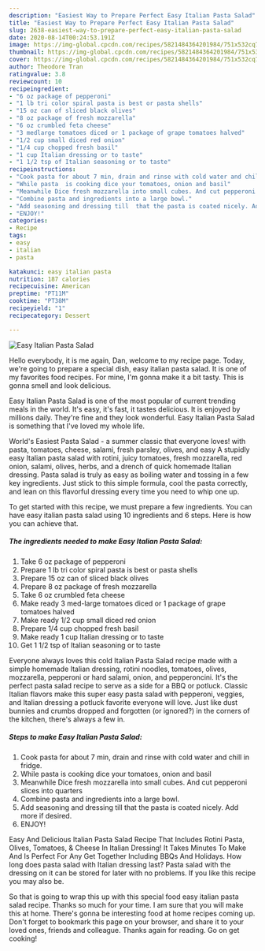 ```yaml
---
description: "Easiest Way to Prepare Perfect Easy Italian Pasta Salad"
title: "Easiest Way to Prepare Perfect Easy Italian Pasta Salad"
slug: 2638-easiest-way-to-prepare-perfect-easy-italian-pasta-salad
date: 2020-08-14T00:24:53.191Z
image: https://img-global.cpcdn.com/recipes/5821484364201984/751x532cq70/easy-italian-pasta-salad-recipe-main-photo.jpg
thumbnail: https://img-global.cpcdn.com/recipes/5821484364201984/751x532cq70/easy-italian-pasta-salad-recipe-main-photo.jpg
cover: https://img-global.cpcdn.com/recipes/5821484364201984/751x532cq70/easy-italian-pasta-salad-recipe-main-photo.jpg
author: Theodore Tran
ratingvalue: 3.8
reviewcount: 10
recipeingredient:
- "6 oz package of pepperoni"
- "1 lb tri color spiral pasta is best or pasta shells"
- "15 oz can of sliced black olives"
- "8 oz package of fresh mozzarella"
- "6 oz crumbled feta cheese"
- "3 medlarge tomatoes diced or 1 package of grape tomatoes halved"
- "1/2 cup small diced red onion"
- "1/4 cup chopped fresh basil"
- "1 cup Italian dressing or to taste"
- "1 1/2 tsp of Italian seasoning or to taste"
recipeinstructions:
- "Cook pasta for about 7 min, drain and rinse with cold water and chill in fridge."
- "While pasta  is cooking dice your tomatoes, onion and basil"
- "Meanwhile Dice fresh mozzarella into small cubes. And cut pepperoni slices into quarters"
- "Combine pasta and ingredients into a large bowl."
- "Add seasoning and dressing till  that the pasta is coated nicely. Add more if desired."
- "ENJOY!"
categories:
- Recipe
tags:
- easy
- italian
- pasta

katakunci: easy italian pasta 
nutrition: 187 calories
recipecuisine: American
preptime: "PT11M"
cooktime: "PT38M"
recipeyield: "1"
recipecategory: Dessert

---
```



![Easy Italian Pasta Salad](https://img-global.cpcdn.com/recipes/5821484364201984/751x532cq70/easy-italian-pasta-salad-recipe-main-photo.jpg)

Hello everybody, it is me again, Dan, welcome to my recipe page. Today, we're going to prepare a special dish, easy italian pasta salad. It is one of my favorites food recipes. For mine, I'm gonna make it a bit tasty. This is gonna smell and look delicious.

Easy Italian Pasta Salad is one of the most popular of current trending meals in the world. It's easy, it's fast, it tastes delicious. It is enjoyed by millions daily. They're fine and they look wonderful. Easy Italian Pasta Salad is something that I've loved my whole life.

World&#39;s Easiest Pasta Salad - a summer classic that everyone loves! with pasta, tomatoes, cheese, salami, fresh parsley, olives, and easy A stupidly easy Italian pasta salad with rotini, juicy tomatoes, fresh mozzarella, red onion, salami, olives, herbs, and a drench of quick homemade Italian dressing. Pasta salad is truly as easy as boiling water and tossing in a few key ingredients. Just stick to this simple formula, cool the pasta correctly, and lean on this flavorful dressing every time you need to whip one up.


To get started with this recipe, we must prepare a few ingredients. You can have easy italian pasta salad using 10 ingredients and 6 steps. Here is how you can achieve that.

<!--inarticleads1-->

##### The ingredients needed to make Easy Italian Pasta Salad:

1. Take 6 oz package of pepperoni
1. Prepare 1 lb tri color spiral pasta is best or pasta shells
1. Prepare 15 oz can of sliced black olives
1. Prepare 8 oz package of fresh mozzarella
1. Take 6 oz crumbled feta cheese
1. Make ready 3 med-large tomatoes diced or 1 package of grape tomatoes halved
1. Make ready 1/2 cup small diced red onion
1. Prepare 1/4 cup chopped fresh basil
1. Make ready 1 cup Italian dressing or to taste
1. Get 1 1/2 tsp of Italian seasoning or to taste


Everyone always loves this cold Italian Pasta Salad recipe made with a simple homemade Italian dressing, rotini noodles, tomatoes, olives, mozzarella, pepperoni or hard salami, onion, and pepperoncini. It&#39;s the perfect pasta salad recipe to serve as a side for a BBQ or potluck. Classic Italian flavors make this super easy pasta salad with pepperoni, veggies, and Italian dressing a potluck favorite everyone will love. Just like dust bunnies and crumbs dropped and forgotten (or ignored?) in the corners of the kitchen, there&#39;s always a few in. 

<!--inarticleads2-->

##### Steps to make Easy Italian Pasta Salad:

1. Cook pasta for about 7 min, drain and rinse with cold water and chill in fridge.
1. While pasta  is cooking dice your tomatoes, onion and basil
1. Meanwhile Dice fresh mozzarella into small cubes. And cut pepperoni slices into quarters
1. Combine pasta and ingredients into a large bowl.
1. Add seasoning and dressing till  that the pasta is coated nicely. Add more if desired.
1. ENJOY!


Easy And Delicious Italian Pasta Salad Recipe That Includes Rotini Pasta, Olives, Tomatoes, &amp; Cheese In Italian Dressing! It Takes Minutes To Make And Is Perfect For Any Get Together Including BBQs And Holidays. How long does pasta salad with Italian dressing last? Pasta salad with the dressing on it can be stored for later with no problems. If you like this recipe you may also be. 

So that is going to wrap this up with this special food easy italian pasta salad recipe. Thanks so much for your time. I am sure that you will make this at home. There's gonna be interesting food at home recipes coming up. Don't forget to bookmark this page on your browser, and share it to your loved ones, friends and colleague. Thanks again for reading. Go on get cooking!
